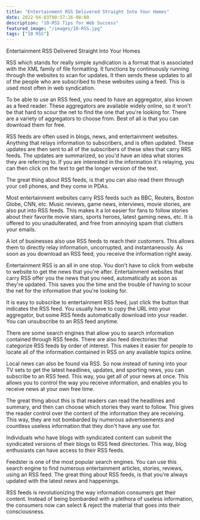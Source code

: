 ```yaml
---
title: "Entertainment RSS Delivered Straight Into Your Homes"
date: 2022-04-03T00:57:26-08:00
description: "10-RSS Tips for Web Success"
featured_image: "/images/10-RSS.jpg"
tags: ["10 RSS"]
---
```


Entertainment RSS Delivered Straight Into Your Homes

RSS which stands for really simple syndication is a format that is associated with the XML family of file formatting. It functions by continuously running through the websites to scan for updates. It then sends these updates to all of the people who are subscribed to these websites using a feed. This is used most often in web syndication. 

To be able to use an RSS feed, you need to have an aggregator, also known as a feed reader. These aggregators are available widely online, so it won't be that hard to scour the net to find the one that you're looking for. There are a variety of aggregators to choose from. Best of all is that you can download them for free.

RSS feeds are often used in blogs, news, and entertainment websites. Anything that relays information to subscribers, and is often updated. These updates are then sent to all of the subscribers of these sites that carry RRS feeds. The updates are summarized, so you'd have an idea what stories they are referring to. If you are interested in the information it's relaying, you can then click on the text to get the longer version of the text.

The great thing about RSS feeds, is that you can also read them through your cell phones, and they come in PDAs. 

Most entertainment websites carry RSS feeds such as BBC, Reuters, Boston Globe, CNN, etc. Music reviews, game news, interviews, movie stories, are also put into RSS feeds. This makes it a lot easier for fans to follow stories about their favorite movie stars, sports heroes, latest gaming news, etc. It is offered to you unadulterated, and free from annoying spam that clutters your emails.

A lot of businesses also use RSS feeds to reach their customers. This allows them to directly relay information, uncorrupted, and instantaneously. As soon as you download an RSS feed, you receive the information right away.

Entertainment RSS is an all in one stop. You don't have to click from website to website to get the news that you're after.  Entertainment websites that carry RSS  offer you the news that you need, automatically as soon as they're updated. This saves you the time and the trouble of having to scour the net for the information that you're looking for. 

It is easy to subscribe to entertainment RSS feed, just click the button that indicates the RSS feed. You usually have to copy the URL into your aggregator, but some RSS feeds automatically download into your reader. You can unsubscribe to an RSS feed anytime.

There are some search engines that allow you to search information contained through RSS feeds. There are also feed directories that categorize RSS feeds by order of interest. This makes it easier for people to locate all of the information contained in RSS on any available topics online.

Local news can also be found via RSS. So now instead of tuning into your TV sets to get the latest headlines, updates, and sporting news, you can subscribe to an RSS feed. This way, you get all of your news at once. This allows you to control the way you receive information, and enables you to receive news at your own free time.

The great thing about this is that readers can read the headlines and summary, and then can choose which stories they want to follow. This gives the reader control over the content of the information they are receiving. This way, they are not bombarded by numerous advertisements and countless useless information that they don't have any use for.

Individuals who have blogs with syndicated content can submit the syndicated versions of their blogs to RSS feed directories. This way, blog enthusiasts can have access to their RSS feeds. 

Feedster is one of the most popular search engines. You can use this search engine to find numerous entertainment articles, stories, reviews, using an RSS feed. The great thing about RSS feeds, is that you're always updated with the latest news and happenings.
 
RSS feeds is revolutionizing the way information consumers get their content. Instead of being bombarded with a plethora of useless information, the consumers now can select & reject the material that goes into their consciousness. 



